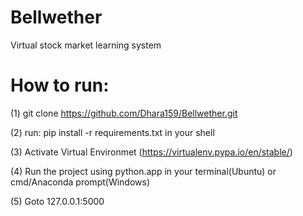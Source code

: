 # Bellwether
Virtual stock market learning system

# How to run:
(1) git clone https://github.com/Dhara159/Bellwether.git

(2) run: pip install -r requirements.txt in your shell

(3) Activate Virtual Environmet (https://virtualenv.pypa.io/en/stable/)

(4) Run the project using python.app in your terminal(Ubuntu) or cmd/Anaconda prompt(Windows)

(5) Goto 127.0.0.1:5000
